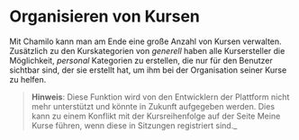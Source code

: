 # Organisieren von Kursen

Mit Chamilo kann man am Ende eine große Anzahl von Kursen verwalten. Zusätzlich zu den Kurskategorien von _generell_ haben alle Kursersteller die Möglichkeit, _personal_ Kategorien zu erstellen, die nur für den Benutzer sichtbar sind, der sie erstellt hat, um ihm bei der Organisation seiner Kurse zu helfen.

> **Hinweis**: Diese Funktion wird von den Entwicklern der Plattform nicht mehr unterstützt und könnte in Zukunft aufgegeben werden. Dies kann zu einem Konflikt mit der Kursreihenfolge auf der Seite Meine Kurse führen, wenn diese in Sitzungen registriert sind._